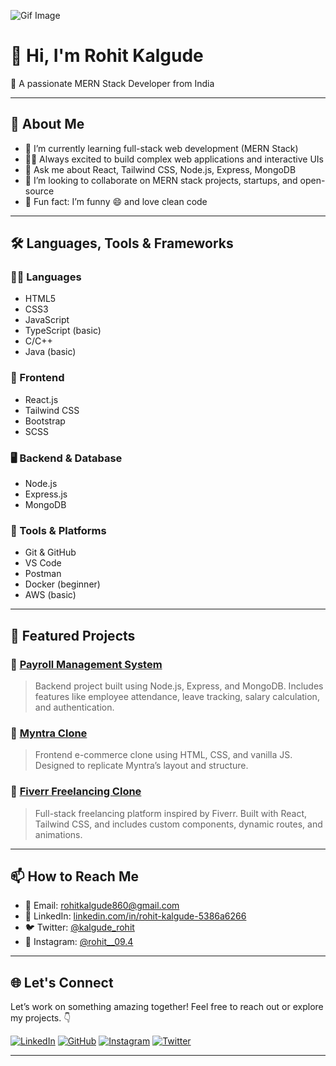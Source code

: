 ![Gif Image](https://miro.medium.com/v2/resize:fit:1358/1*3RrAoZWTBBl13gHhIMpQYg.gif)

# 👋 Hi, I'm Rohit Kalgude

🚀 A passionate MERN Stack Developer from India

---

## 🧠 About Me

- 🌱 I’m currently learning full-stack web development (MERN Stack)
- 👨‍💻 Always excited to build complex web applications and interactive UIs
- 💬 Ask me about React, Tailwind CSS, Node.js, Express, MongoDB
- 👯 I’m looking to collaborate on MERN stack projects, startups, and open-source
- 🧩 Fun fact: I’m funny 😄 and love clean code

---

## 🛠️ Languages, Tools & Frameworks

### 👨‍💻 Languages
- HTML5
- CSS3
- JavaScript
- TypeScript (basic)
- C/C++
- Java (basic)

### 🔧 Frontend
- React.js
- Tailwind CSS
- Bootstrap
- SCSS

### 🖥️ Backend & Database
- Node.js
- Express.js
- MongoDB

### 🧰 Tools & Platforms
- Git & GitHub
- VS Code
- Postman
- Docker (beginner)
- AWS (basic)

---

## 📁 Featured Projects

### 🔹 [Payroll Management System](https://github.com/Rohitkalgude/PayrollMenament)
> Backend project built using Node.js, Express, and MongoDB. Includes features like employee attendance, leave tracking, salary calculation, and authentication.

### 🔹 [Myntra Clone](https://github.com/Rohitkalgude/Myntra)
> Frontend e-commerce clone using HTML, CSS, and vanilla JS. Designed to replicate Myntra’s layout and structure.

### 🔹 [Fiverr Freelancing Clone](https://github.com/Rohitkalgude/Fiverr-Freelancing-Clone)
> Full-stack freelancing platform inspired by Fiverr. Built with React, Tailwind CSS, and includes custom components, dynamic routes, and animations.

---

## 📫 How to Reach Me

- 📧 Email: [rohitkalgude860@gmail.com](mailto:rohitkalgude860@gmail.com)
- 🔗 LinkedIn: [linkedin.com/in/rohit-kalgude-5386a6266](https://www.linkedin.com/in/rohit-kalgude-5386a6266)
- 🐦 Twitter: [@kalgude_rohit](https://x.com/kalgude_rohit?s=09)
- 📸 Instagram: [@rohit__09.4](https://www.instagram.com/rohit__09.4/#)

---


## 🌐 Let's Connect

Let’s work on something amazing together! Feel free to reach out or explore my projects. 👇

[![LinkedIn](https://img.shields.io/badge/LinkedIn-blue?style=flat&logo=linkedin&labelColor=blue)](https://www.linkedin.com/in/rohit-kalgude-5386a6266)
[![GitHub](https://img.shields.io/badge/GitHub-black?style=flat&logo=github)](https://github.com/rohitkalgude007)
[![Instagram](https://img.shields.io/badge/Instagram-pink?style=flat&logo=instagram)](https://www.instagram.com/rohit__09.4/#)
[![Twitter](https://img.shields.io/badge/Twitter-blue?style=flat&logo=twitter)](https://x.com/kalgude_rohit?s=09)

---


